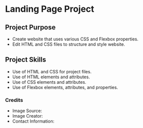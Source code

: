 # Landing Page Project

## Project Purpose
- Create website that uses various CSS and Flexbox properties.
- Edit HTML and CSS files to structure and style website.

## Project Skills
- Use of HTML and CSS for project files.
- Use of HTML elements and attributes.
- Use of CSS elements and attributes.
- Use of Flexbox elements, attributes, and properties.

### Credits
- Image Source:
- Image Creator:
- Contact Information:
